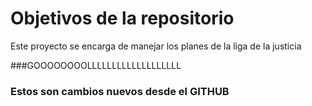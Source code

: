 # Objetivos de la repositorio

Este proyecto se encarga de manejar los planes de la liga de la justicia


###GOOOOOOOOLLLLLLLLLLLLLLLLLLL

### Estos son cambios nuevos desde el GITHUB
